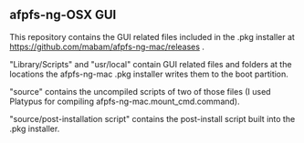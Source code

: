 ## afpfs-ng-OSX GUI

This repository contains the GUI related files included in the .pkg installer at https://github.com/mabam/afpfs-ng-mac/releases .

"Library/Scripts" and "usr/local" contain GUI related files and folders at the locations the afpfs-ng-mac .pkg installer writes them to the boot partition.

"source" contains the uncompiled scripts of two of those files (I used Platypus for compiling afpfs-ng-mac.mount_cmd.command).

"source/post-installation script" contains the post-install script built into the .pkg installer.
